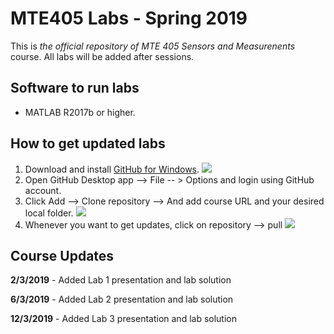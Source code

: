 # MTE405 Labs - Spring 2019

This is *the official repository of MTE 405 Sensors and Measurenents* course. All labs will be added after sessions.
## Software to run labs

 - MATLAB R2017b or higher.
## How to get updated labs

 

 1. Download and install [GitHub for Windows](https://desktop.github.com/).
 ![](https://github.com/wbadry/MTE405/blob/master/images/GitHub%20For%20Windows%20Desktop.png)
 2. Open GitHub Desktop app --> File -- > Options and login using GitHub account.
 3. Click Add --> Clone repository --> And add course URL and your desired local folder.
 ![](https://github.com/wbadry/MTE405/blob/master/images/Clone%20Github.png)
4. Whenever you want to get updates, click on repository --> pull
![](https://github.com/wbadry/MTE405/blob/master/images/Pull%20update.png)


## Course Updates
**2/3/2019** - Added Lab 1 presentation and lab solution

**6/3/2019** - Added Lab 2 presentation and lab solution

**12/3/2019** - Added Lab 3 presentation and lab solution

